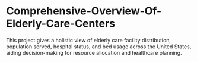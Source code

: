# Comprehensive-Overview-Of-Elderly-Care-Centers
This project gives a holistic view of elderly care facility distribution, population served, hospital status, and bed usage across the United States, aiding decision-making for resource allocation and healthcare planning.
